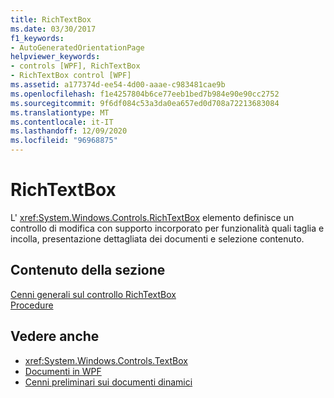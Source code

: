 ```yaml
---
title: RichTextBox
ms.date: 03/30/2017
f1_keywords:
- AutoGeneratedOrientationPage
helpviewer_keywords:
- controls [WPF], RichTextBox
- RichTextBox control [WPF]
ms.assetid: a177374d-ee54-4d00-aaae-c983481cae9b
ms.openlocfilehash: f1e4257804b6ce77eeb1bed7b984e90e90cc2752
ms.sourcegitcommit: 9f6df084c53a3da0ea657ed0d708a72213683084
ms.translationtype: MT
ms.contentlocale: it-IT
ms.lasthandoff: 12/09/2020
ms.locfileid: "96968875"
---
```

# <a name="richtextbox"></a>RichTextBox
L' <xref:System.Windows.Controls.RichTextBox> elemento definisce un controllo di modifica con supporto incorporato per funzionalità quali taglia e incolla, presentazione dettagliata dei documenti e selezione contenuto.  
  
## <a name="in-this-section"></a>Contenuto della sezione  
 [Cenni generali sul controllo RichTextBox](richtextbox-overview.md)  
 [Procedure](richtextbox-how-to-topics.md)  
  
## <a name="see-also"></a>Vedere anche

- <xref:System.Windows.Controls.TextBox>
- [Documenti in WPF](../advanced/documents-in-wpf.md)
- [Cenni preliminari sui documenti dinamici](../advanced/flow-document-overview.md)
